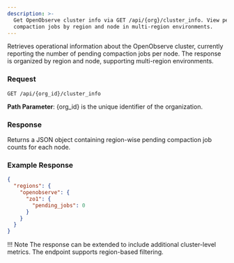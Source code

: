 ```yaml
---
description: >-
  Get OpenObserve cluster info via GET /api/{org}/cluster_info. View pending
  compaction jobs by region and node in multi-region environments.
---
```

Retrieves operational information about the OpenObserve cluster, currently reporting the number of pending compaction jobs per node. The response is organized by region and node, supporting multi-region environments.

### Request
```
GET /api/{org_id}/cluster_info
```
**Path Parameter**: {org_id} is the unique identifier of the organization. 

### Response
Returns a JSON object containing region-wise pending compaction job counts for each node. 

### Example Response
```json
{
  "regions": {
    "openobserve": {
      "zo1": {
        "pending_jobs": 0
      }
    }
  }
}
```
!!! Note
    The response can be extended to include additional cluster-level metrics.
    The endpoint supports region-based filtering.
